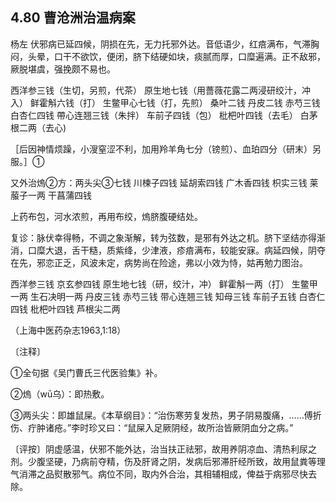 ## 4.80 曹沧洲治温病案

杨左 伏邪病已延四候，阴损在先，无力托邪外达。音低语少，红㾦满布，气滞胸闷，头晕，口干不欲饮，便闭，脐下结硬如块，痰腻而厚，口糜遍满。正不敌邪，厥脱堪虞，强挽颇不易也。

西洋参三钱（生切，另煎，代茶） 原生地七钱（用薔薇花露二两浸研绞汁，冲入） 鲜霍斛六钱（打） 生鳖甲心七钱（打，先煎） 桑叶二钱 丹皮二钱 赤芍三钱 白杏仁四钱 帶心连翘三钱（朱拌） 车前子四钱（包） 枇杷叶四钱（去毛） 白茅根二两（去心)

［后因神情烦躁，小溲窒涩不利，加用羚羊角七分（镑煎）、血珀四分（研末）另服。］①

又外治熓②方：两头尖③七钱 川楝子四钱 延胡索四钱 广木香四钱 枳实三钱 莱菔子一两 干菖蒲四钱

上药布包，河水浓煎，再用布绞，熓脐腹硬结处。

复诊：脉伏幸得畅，不调之象渐解，转为弦数，是邪有外达之机。脐下坚结亦得渐消，口糜大退，舌干糙，质紫绛，少津液，疹㾦满布，较能安寐。病延四候，阴夺在先，邪恋正乏，风波未定，病势尚在险途，弗以小效为恃，姑再勉力图治。

西洋参三钱 京玄参四钱 原生地七钱（研，绞汁，冲） 鲜霍斛一两（打） 生鳖甲一两 生石决明一两 丹皮三钱 赤芍三钱 带心连翘三钱 知母三钱 车前子五钱 白杏仁四钱 枇杷叶四钱 芦根尖二两

（上海中医药杂志1963,1:18）

〔注释〕

①全句据《吴门曹氏三代医验集》补。

②熓（wū乌）：即热敷。

③两头尖：即雄鼠屎。《本草纲目》：“治伤寒劳复发热，男子阴易腹痛，……傅折伤、疔肿诸疮。”李时珍又曰：“鼠屎入足厥阴经，故所治皆厥阴血分之病。”

〔评按〕阴虚感温，伏邪不能外达，治当扶正祛邪，故用养阴凉血、清热利尿之剂。少腹坚硬，乃病前夺精，伤及肝肾之阴，发病后邪滞肝经所致，故用鼠粪等理气消滞之品熨散邪气。病位不同，取内外合治，其相辅相成，俾益于病邪尽快去除。
